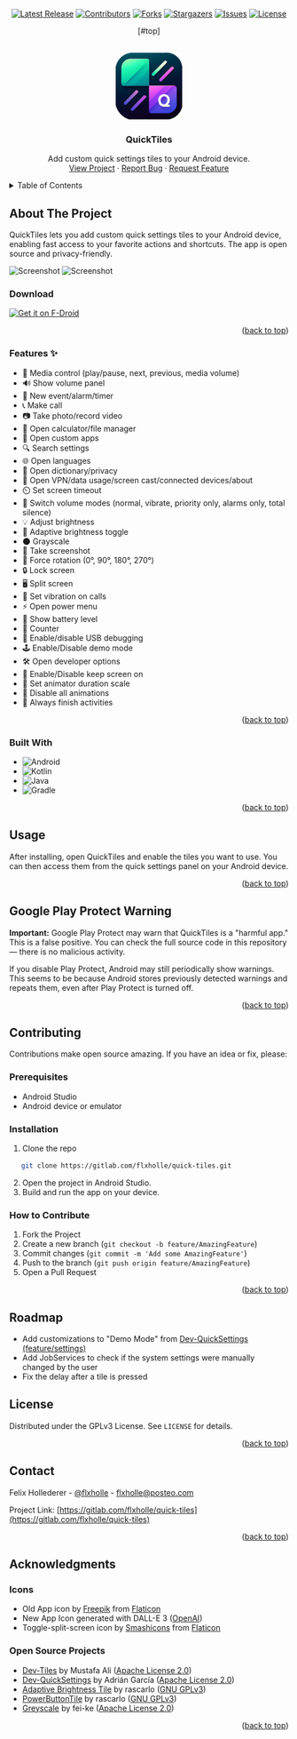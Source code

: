 <div style="text-align: center;">

[![Latest Release](https://img.shields.io/gitlab/v/release/flxholle/quick-tiles?style=for-the-badge)](https://gitlab.com/flxholle/quick-tiles/-/releases)
[![Contributors](https://img.shields.io/gitlab/contributors/flxholle/quick-tiles?style=for-the-badge)](https://gitlab.com/flxholle/quick-tiles/-/graphs/master)
[![Forks](https://img.shields.io/gitlab/forks/flxholle/quick-tiles?style=for-the-badge)](https://gitlab.com/flxholle/quick-tiles/-/forks)
[![Stargazers](https://img.shields.io/gitlab/stars/flxholle/quick-tiles?style=for-the-badge)](https://gitlab.com/flxholle/quick-tiles/-/starrers)
[![Issues](https://img.shields.io/gitlab/issues/open/flxholle/quick-tiles?style=for-the-badge)](https://gitlab.com/flxholle/quick-tiles/-/issues)
[![License](https://img.shields.io/badge/license-GPLv3-lightgray.svg?style=for-the-badge)](https://gitlab.com/flxholle/quick-tiles/-/blob/master/LICENSE.txt)

[#top]

</div>


<br />
<div align="center">
<img src="./appicon.png" alt="Logo" width="120" height="120">

<h3 align="center">QuickTiles</h3>

<p align="center">
    Add custom quick settings tiles to your Android device.
    <br />
    <a href="#about-the-project">View Project</a>
    &middot;
    <a href="https://gitlab.com/flxholle/quick-tiles/-/issues/new?issue%5Bissue_type%5D=issue">Report Bug</a>
    &middot;
    <a href="https://gitlab.com/flxholle/quick-tiles/-/issues/new?issue%5Bissue_type%5D=enhancement">Request Feature</a>
  </p>

</div>

<details>
  <summary>Table of Contents</summary>
  <ol>
    <li><a href="#about-the-project">About The Project</a>
      <ul>
        <li><a href="#features">Features</a></li>
        <li><a href="#built-with">Built With</a></li>
      </ul>
    </li>
    <li><a href="#usage">Usage</a></li>
    <li><a href="#google-play-protect-warning">Google Play Protect Warning</a></li>
    <li><a href="#contributing">Contributing</a>
      <ul>
        <li><a href="#prerequisites">Prerequisites</a></li>
        <li><a href="#installation">Installation</a></li>
        <li><a href="#how-to-contribute">How to Contribute</a></li>
      </ul>
    </li>
    <li><a href="#roadmap">Roadmap</a></li>
    <li><a href="#license">License</a></li>
    <li><a href="#contact">Contact</a></li>
    <li><a href="#acknowledgments">Acknowledgments</a></li>
  </ol>
</details>

## About The Project
QuickTiles lets you add custom quick settings tiles to your Android device, enabling fast access to
your favorite actions and shortcuts. The app is open source and privacy-friendly.


<img src="./fastlane/metadata/android/en/images/phoneScreenshots/1.png?inline=false" width=200 alt="Screenshot">
<img src="./fastlane/metadata/android/en/images/phoneScreenshots/2.png?inline=false" width=200 alt="Screenshot">

### Download

[<img src="https://fdroid.gitlab.io/artwork/badge/get-it-on.png"
alt="Get it on F-Droid"
height="80">](https://f-droid.org/packages/com.asdoi.quicktiles/)


<div align="right">(<a href="#top">back to top</a>)</div>

### Features ✨

- 🎵 Media control (play/pause, next, previous, media volume)
- 🔊 Show volume panel
- 📅 New event/alarm/timer
- 📞 Make call
- 📷 Take photo/record video
- 🧮 Open calculator/file manager
- 📱 Open custom apps
- 🔍 Search settings
- 🌐 Open languages
- 📖 Open dictionary/privacy
- 🔗 Open VPN/data usage/screen cast/connected devices/about
- ⏲️ Set screen timeout
- 🔔 Switch volume modes (normal, vibrate, priority only, alarms only, total silence)
- 💡 Adjust brightness
- 🌙 Adaptive brightness toggle
- 🌑 Grayscale
- 📸 Take screenshot
- 🔄 Force rotation (0°, 90°, 180°, 270°)
- 🔒 Lock screen
- 🖥️ Split screen
- 📳 Set vibration on calls
- ⚡ Open power menu
- 🔋 Show battery level
- 🔢 Counter
- 🐞 Enable/disable USB debugging
- 🕹️ Enable/Disable demo mode
- 🛠️ Open developer options
- 🌙 Enable/Disable keep screen on
- 🏃 Set animator duration scale
- 🚫 Disable all animations
- 🏁 Always finish activities

<div align="right">(<a href="#top">back to top</a>)</div>

### Built With

* ![Android](https://img.shields.io/badge/Android-Studio-3DDC84?style=for-the-badge&logo=android&logoColor=white)
* ![Kotlin](https://img.shields.io/badge/Kotlin-7F52FF?style=for-the-badge&logo=kotlin&logoColor=white)
* ![Java](https://img.shields.io/badge/Java-ED8B00?style=for-the-badge&logo=java&logoColor=white)
* ![Gradle](https://img.shields.io/badge/Gradle-02303A?style=for-the-badge&logo=gradle&logoColor=white)

<div align="right">(<a href="#top">back to top</a>)</div>

## Usage

After installing, open QuickTiles and enable the tiles you want to use. You can then access them
from the quick settings panel on your Android device.

<div align="right">(<a href="#top">back to top</a>)</div>

## Google Play Protect Warning

**Important:**
Google Play Protect may warn that QuickTiles is a "harmful app."
This is a false positive. You can check the full source code in this repository — there is no
malicious activity.

If you disable Play Protect, Android may still periodically show warnings. This seems to be because
Android stores previously detected warnings and repeats them, even after Play Protect is turned off.

<div align="right">(<a href="#top">back to top</a>)</div>

## Contributing

Contributions make open source amazing. If you have an idea or fix, please:

### Prerequisites

- Android Studio
- Android device or emulator

### Installation

1. Clone the repo

```sh
   git clone https://gitlab.com/flxholle/quick-tiles.git
```

2. Open the project in Android Studio.
3. Build and run the app on your device.

### How to Contribute

1. Fork the Project
2. Create a new branch (`git checkout -b feature/AmazingFeature`)
3. Commit changes (`git commit -m 'Add some AmazingFeature'`)
4. Push to the branch (`git push origin feature/AmazingFeature`)
5. Open a Pull Request

<div align="right">(<a href="#top">back to top</a>)</div>

## Roadmap

- Add customizations to "Demo Mode"
  from [Dev-QuickSettings (feature/settings)](https://github.com/adriangl/Dev-QuickSettings/tree/feature/settings)
- Add JobServices to check if the system settings were manually changed by the user
- Fix the delay after a tile is pressed

## License

Distributed under the GPLv3 License. See `LICENSE` for details.

<div align="right">(<a href="#top">back to top</a>)</div>

## Contact

Felix Hollederer - [@flxholle](https://gitlab.com/flxholle) - flxholle@posteo.com

Project
Link: [https://gitlab.com/flxholle/quick-tiles](https://gitlab.com/flxholle/quick-tiles)

<div align="right">(<a href="#top">back to top</a>)</div>

## Acknowledgments

### Icons

- Old App icon by [Freepik](https://www.flaticon.com/authors/freepik)
  from [Flaticon](https://www.flaticon.com/)
- New App Icon generated with DALL-E 3
  ([OpenAI](https://openai.com/dall-e-3/))
- Toggle-split-screen icon by [Smashicons](https://www.flaticon.com/authors/smashicons)
  from [Flaticon](https://www.flaticon.com/)

### Open Source Projects

- [Dev-Tiles](https://github.com/mustafa01ali/Dev-Tiles) by Mustafa
  Ali ([Apache License 2.0](https://www.apache.org/licenses/LICENSE-2.0.txt))
- [Dev-QuickSettings](https://github.com/adriangl/Dev-QuickSettings) by Adrián
  García ([Apache License 2.0](https://www.apache.org/licenses/LICENSE-2.0.txt))
- [Adaptive Brightness Tile](https://github.com/rascarlo/AdaptiveBrightnessTile) by
  rascarlo ([GNU GPLv3](https://www.gnu.org/licenses/gpl-3.0.txt))
- [PowerButtonTile](https://github.com/rascarlo/PowerButtonTile) by
  rascarlo ([GNU GPLv3](https://www.gnu.org/licenses/gpl-3.0.txt))
- [Greyscale](https://github.com/fei-ke/Greyscale) by
  fei-ke ([Apache License 2.0](https://www.apache.org/licenses/LICENSE-2.0.txt))

<div align="right">(<a href="#top">back to top</a>)</div>


[contributors-shield]: https://img.shields.io/gitlab/contributors/flxholle/quick-tiles?style=for-the-badge

[contributors-url]: https://gitlab.com/flxholle/quick-tiles/-/graphs/master

[forks-shield]: https://img.shields.io/gitlab/forks/flxholle/quick-tiles?style=for-the-badge

[forks-url]: https://gitlab.com/flxholle/quick-tiles/-/forks

[stars-shield]: https://img.shields.io/gitlab/stars/flxholle/quick-tiles?style=for-the-badge

[stars-url]: https://gitlab.com/flxholle/quick-tiles/-/starrers

[issues-shield]: https://img.shields.io/gitlab/issues/flxholle/quick-tiles?style=for-the-badge

[issues-url]: https://gitlab.com/flxholle/quick-tiles/-/issues

[license-shield]: https://img.shields.io/badge/license-Unlicense-blue.svg?style=for-the-badge

[license-url]: https://gitlab.com/flxholle/quick-tiles/-/blob/master/LICENSE.txt